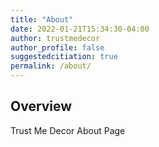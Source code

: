 ```yaml
---
title: "About"
date: 2022-01-21T15:34:30-04:00
author: trustmedecor
author_profile: false
suggestedcitiation: true
permalink: /about/
---
```


## Overview

Trust Me Decor About Page
